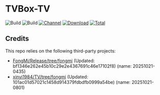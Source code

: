 # TVBox-TV

![Build](https://shields.io/github/actions/workflow/status/xinyi1984/TVBox-TV/TV.yml?branch=master&logo=github&label=Build)
![Build](https://shields.io/github/actions/workflow/status/xinyi1984/TVBox-TV/TVBox.yml?branch=master&logo=github&label=Build)
[![Channel](https://img.shields.io/badge/Follow-Telegram-blue.svg?logo=telegram)](https://t.me/klbot)
[![Download](https://img.shields.io/github/v/release/xinyi1984/TVBox-TV?color=orange&logoColor=orange&label=Download&logo=DocuSign)](https://github.com/xinyi1984/TVBox-TV/releases/latest) 
[![Total](https://shields.io/github/downloads/xinyi1984/TVBox-TV/total?logo=Bookmeter&label=Counts&logoColor=yellow&color=yellow)](https://github.com/xinyi1984/TVBox-TV/releases)

## Credits
This repo relies on the following third-party projects:
- [FongMi/Release/tree/fongmi](https://github.com/FongMi/Release/tree/fongmi) (Updated: bf1346e262e45b10c29e2e4367691c46e17102f8) (name: 20251021-0435)
- [xinyi1984/TV/tree/fongmi](https://github.com/xinyi1984/TV/tree/fongmi) (Updated: 101ac01d57021c1458d914379fdbdfb0999a54be) (name: 20251021-0801)
